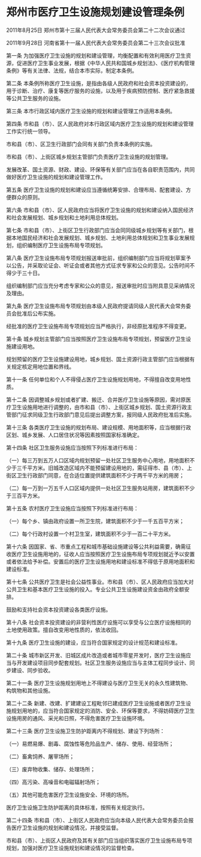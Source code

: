 # 郑州市医疗卫生设施规划建设管理条例

2011年8月25日 郑州市第十三届人民代表大会常务委员会第二十二次会议通过

2011年9月28日 河南省第十一届人民代表大会常务委员会第二十三次会议批准

<!-- INFO END -->

第一条 为加强医疗卫生设施的规划和建设管理，均衡配置和有效利用医疗卫生资源，促进医疗卫生事业发展，根据《中华人民共和国城乡规划法》、《医疗机构管理条例》等有关法律、法规，结合本市实际，制定本条例。

第二条 本条例所称医疗卫生设施，是指由各级人民政府和社会资本投资建设的，用于诊断、治疗、康复等医疗服务的设施，以及用于疾病预防控制、医疗紧急救援等公共卫生服务的设施。

第三条 本市行政区域内医疗卫生设施的规划和建设管理工作适用本条例。

第四条 市和县（市）、区人民政府对本行政区域内医疗卫生设施的规划和建设管理工作实行统一领导。

市和县（市）、区卫生行政部门会同有关部门负责本条例的实施。

市和县（市）、上街区城乡规划主管部门负责医疗卫生设施的规划管理。

发展改革、国土资源、财政、建设、环保等有关部门应当在各自职责范围内，共同做好医疗卫生设施的规划和建设管理工作。

第五条 医疗卫生设施的规划和建设应当遵循统筹安排、合理布局、配套建设、方便群众的原则。

第六条 市和县（市）、区人民政府应当将医疗卫生设施的规划和建设纳入国民经济和社会发展规划、城乡规划和土地利用总体规划。

第七条 市和县（市）、上街区卫生行政部门应当会同同级城乡规划等有关部门，根据本地国民经济和社会发展规划、城乡规划、土地利用总体规划和卫生事业发展规划，组织编制医疗卫生设施布局专项规划。

第八条 医疗卫生设施布局专项规划报送审批前，组织编制部门应当将规划草案予以公告，并采取论证会、听证会或者其他方式征求专家和公众的意见。公告时间不得少于三十日。

组织编制部门应当充分考虑专家和公众的意见，报送审批时应当附具意见采纳情况及理由。

第九条 医疗卫生设施布局专项规划由本级人民政府提请同级人民代表大会常务委员会批准后公布实施。

经批准的医疗卫生设施布局专项规划应当严格执行，非经原批准程序不得变更。

第十条 城乡规划主管部门应当按照医疗卫生设施布局专项规划，预留医疗卫生设施建设用地。

规划预留的医疗卫生设施建设用地，城乡规划、国土资源行政主管部门应当根据有关规定核定用地位置和界线。

第十一条 任何单位和个人不得侵占医疗卫生设施规划用地，不得擅自改变用地性质。

第十二条 因调整城乡规划或者扩建、搬迁、合并医疗卫生设施等原因，需对原医疗卫生设施用地进行调整的，由市和县（市）、上街区城乡规划、国土资源行政主管部门征求同级卫生行政部门意见后提出调整方案，报同级人民政府批准后实施。

第十三条 各类医疗卫生设施的规划布局、建设规模、用地面积等，应当根据行政区划、城乡发展、人口居住状况等因素按照国家标准确定。

第十四条 社区卫生服务设施应当按照下列标准进行布局：

（一）每三万到五万人口区域内规划预留一处社区卫生服务中心用地，用地面积不少于三千平方米。旧城改造区域内不能预留建设用地的，需征得市、县（市）、上街区卫生行政部门同意，在合适位置提供建筑面积不少于两千平方米的用房；

（二）每一万到一万五千人口区域内提供一处社区卫生服务站用房，建筑面积不少于三百平方米。

第十五条 农村医疗卫生设施应当按照下列标准进行布局：

（一）每个乡、镇由政府设置一所卫生院，建筑面积不少于一千五百平方米；

（二）每个行政村设置一个村卫生室，建筑面积不少于一百二十平方米。

第十六条 因国家、省、市重点工程和城市基础设施建设等公共利益需要，确需征收医疗卫生设施用地的，征收人应当按照医疗卫生设施布局专项规划就近予以安置或者依法给予补偿。安置后的医疗卫生设施用地和建设标准不得低于原用地面积和建设标准。

第十七条 公共医疗卫生是社会公益性事业。市和县（市）、区人民政府应当加大对公共卫生和基本医疗卫生设施的投入。专业公共卫生设施建设资金由政府全额安排。

鼓励和支持社会资本投资建设各类医疗设施。

第十八条 社会资本投资建设的非营利性医疗设施可以享受与公立医疗设施相同的土地使用政策。擅自改变用地性质的，依法收回。

第十九条 医疗卫生设施的建设，应当符合国家规定的设计规范和建设标准。

第二十条 城市新区开发、旧城区成片改造或者城市零星开发时，医疗卫生设施应当与开发建设项目同步配套规划。社区卫生服务设施应当与主体工程同步设计、同步建设、同步验收。

第二十一条 医疗卫生设施规划用地上不得建设与医疗卫生无关的永久性建筑物、构筑物和其他设施。

第二十二条 新建、改建、扩建建设工程毗邻已建成医疗卫生设施或者医疗卫生设施规划用地的，应当符合国家规定的消防、安全、环保等要求，不得妨碍医疗卫生设施用房的通风、采光和日照，不得危害医疗卫生设施环境。

第二十三条 医疗卫生设施卫生防护距离内不得规划、建设下列场所：

（一）易燃易爆、剧毒、腐蚀性等危险品生产、储存、使用、经营场所；

（二）畜禽饲养、屠宰场所；

（三）废弃物收集、储存、处理场所；

（四）高污染、高噪音和电磁辐射场所；

（五）其他可能危害医疗卫生设施安全、环境的场所。

医疗卫生设施卫生防护距离的具体标准，按照有关规定执行。

第二十四条 市和县（市）、上街区人民政府应当向本级人民代表大会常务委员会报告医疗卫生设施的规划和建设情况，并接受监督。

市和县（市）、上街区人民政府及其有关部门应当组织落实医疗卫生设施布局专项规划，加强对医疗卫生设施规划和建设情况的监督检查。